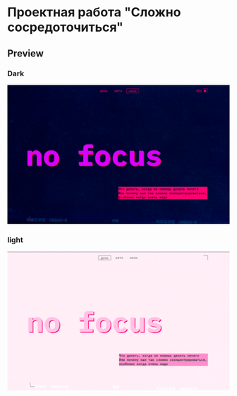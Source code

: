 # Проектная работа "Сложно сосредоточиться"


## Preview
### Dark
![Preview](https://github.com/Shxdw007/slozhno-sosredotochitsya/blob/main/Preview/no%20focus%20dark.png)

### light
![Preview](https://github.com/Shxdw007/slozhno-sosredotochitsya/blob/main/Preview/no%20focus%20light.png)
